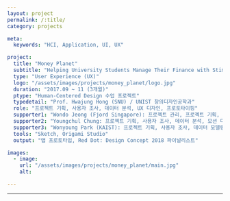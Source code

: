 ```yaml
---
layout: project
permalink: /:title/
category: projects

meta:
  keywords: "HCI, Application, UI, UX"

project:
  title: "Money Planet"
  subtitle: "Helping University Students Manage Their Finance with Stimulating Behavior Change"
  type: "User Experience (UX)"
  logo: "/assets/images/projects/money_planet/logo.jpg"
  duration: "2017.09 ~ 11 (3개월)"
  ptype: "Human-Centered Design 수업 프로젝트"
  typedetail: "Prof. Hwajung Hong (SNU) / UNIST 창의디자인공학과"
  role: "프로젝트 기획, 사용자 조사, 데이터 분석, UX 디자인, 프로토타이핑"
  supporter1: "Wondo Jeong (Fjord Singapore): 프로젝트 관리, 프로젝트 기획, 사용자 조사, 데이터 모델링, UI 디자인, 프로토타이핑"
  supporter2: "Youngchul Chung: 프로젝트 기획, 사용자 조사, 데이터 분석, 모션 디자인"
  supporter3: "Wonyoung Park (KAIST): 프로젝트 기획, 사용자 조사, 데이터 모델링, UI 디자인, 프로토타이핑"
  tools: "Sketch, Origami Studio"
  output: "앱 프로토타입, Red Dot: Design Concept 2018 파이널리스트"

images:
  - image:
    url: "/assets/images/projects/money_planet/main.jpg"
    alt:

---
```

---
<br>
